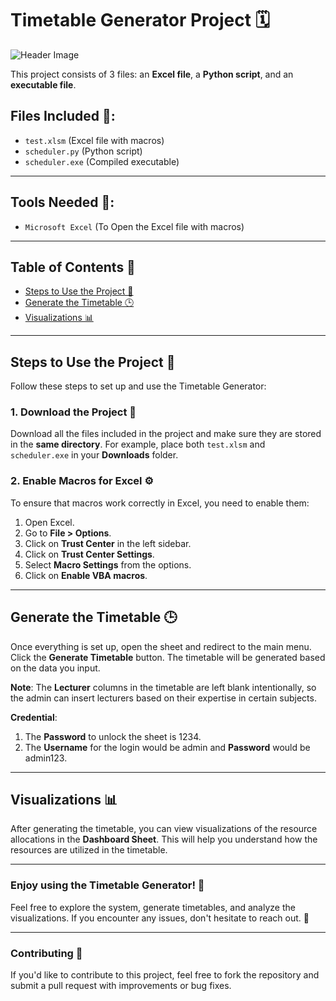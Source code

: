 # Timetable Generator Project 🗓️

![Header Image](https://nestinfo.in/wp-content/uploads/2025/05/hero.png)

This project consists of 3 files: an **Excel file**, a **Python script**, and an **executable file**.

## Files Included 📁:
- `test.xlsm` (Excel file with macros)
- `scheduler.py` (Python script)
- `scheduler.exe` (Compiled executable)

---
## Tools Needed 📁:
- `Microsoft Excel` (To Open the Excel file with macros)

---

## Table of Contents 📑
- [Steps to Use the Project 🚀](#steps-to-use-the-project-)
- [Generate the Timetable 🕒](#generate-the-timetable-)
- [Visualizations 📊](#visualizations-)

---

## Steps to Use the Project 🚀

Follow these steps to set up and use the Timetable Generator:

### 1. **Download the Project 💾**
   Download all the files included in the project and make sure they are stored in the **same directory**. For example, place both `test.xlsm` and `scheduler.exe` in your **Downloads** folder.

### 2. **Enable Macros for Excel ⚙️**
   To ensure that macros work correctly in Excel, you need to enable them:
   1. Open Excel.
   2. Go to **File > Options**.
   3. Click on **Trust Center** in the left sidebar.
   4. Click on **Trust Center Settings**.
   5. Select **Macro Settings** from the options.
   6. Click on **Enable VBA macros**.

---

## Generate the Timetable 🕒

Once everything is set up, open the sheet and redirect to the main menu. Click the **Generate Timetable** button. The timetable will be generated based on the data you input.

**Note**: The **Lecturer** columns in the timetable are left blank intentionally, so the admin can insert lecturers based on their expertise in certain subjects.

**Credential**: 
1. The **Password** to unlock the sheet is 1234.
2. The **Username** for the login would be admin and **Password** would be admin123.

---

## Visualizations 📊

After generating the timetable, you can view visualizations of the resource allocations in the **Dashboard Sheet**. This will help you understand how the resources are utilized in the timetable.

---

### Enjoy using the Timetable Generator! 🎉

Feel free to explore the system, generate timetables, and analyze the visualizations. If you encounter any issues, don't hesitate to reach out. 💬

---

### Contributing 🤝
If you'd like to contribute to this project, feel free to fork the repository and submit a pull request with improvements or bug fixes.
